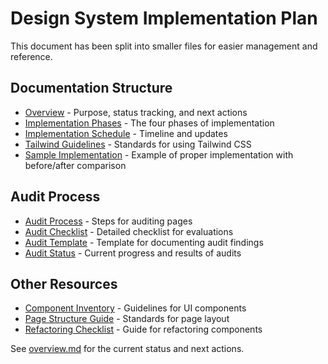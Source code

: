# Design System Implementation Plan

This document has been split into smaller files for easier management and reference.

## Documentation Structure

- [Overview](./overview.md) - Purpose, status tracking, and next actions
- [Implementation Phases](./implementation-phases.md) - The four phases of implementation
- [Implementation Schedule](./implementation-schedule.md) - Timeline and updates
- [Tailwind Guidelines](./tailwind-guidelines.md) - Standards for using Tailwind CSS
- [Sample Implementation](./sample-implementation.md) - Example of proper implementation with before/after comparison

## Audit Process

- [Audit Process](./audit-process.md) - Steps for auditing pages
- [Audit Checklist](./audit-checklist.md) - Detailed checklist for evaluations
- [Audit Template](./audit-template.md) - Template for documenting audit findings
- [Audit Status](./audit-status.md) - Current progress and results of audits

## Other Resources

- [Component Inventory](./component-inventory.md) - Guidelines for UI components
- [Page Structure Guide](./page-structure-guide.md) - Standards for page layout
- [Refactoring Checklist](./refactoring-checklist.md) - Guide for refactoring components

See [overview.md](./overview.md) for the current status and next actions.
